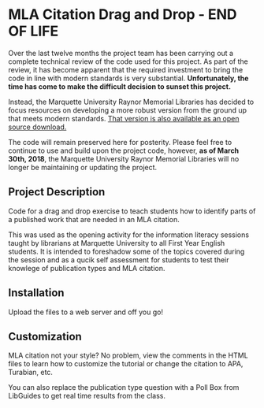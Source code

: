 MLA Citation Drag and Drop - END OF LIFE
==========================

Over the last twelve months the project team has been carrying out a complete technical review of the code used for this project. As part of the review, it has become apparent that the required investment to bring the code in line with modern standards is very substantial. **Unfortunately, the time has come to make the difficult decision to sunset this project.**

Instead, the Marquette University Raynor Memorial Libraries has decided to focus resources on developing a more robust version from the ground up that meets modern standards. [That version is also available as an open source download.](http://marquetterml.github.io/information-literacy-modules/)

The code will remain preserved here for posterity. Please feel free to continue to use and build upon the project code, however, **as of March 30th, 2018**, the Marquette University Raynor Memorial Libraries will no longer be maintaining or updating the project. 


Project Description
--------------

Code for a drag and drop exercise to teach students how to identify parts of a published work that are needed in an MLA citation. 

This was used as the opening activity for the information literacy sessions taught by librarians at Marquette University to all First Year English students. It is intended to foreshadow some of the topics covered during the session and as a qucik self assessment for students to test their knowlege of publication types and MLA citation.


Installation
--------------

Upload the files to a web server and off you go!


Customization
--------------

MLA citation not your style? No problem, view the comments in the HTML files to learn how to customize the tutorial or change the citation to APA, Turabian, etc.

You can also replace the publication type question with a Poll Box from LibGuides to get real time results from the class. 